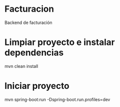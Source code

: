 # Facturacion
Backend de facturación

# Limpiar proyecto e instalar dependencias
mvn clean install

# Iniciar proyecto
mvn spring-boot:run -Dspring-boot.run.profiles=dev